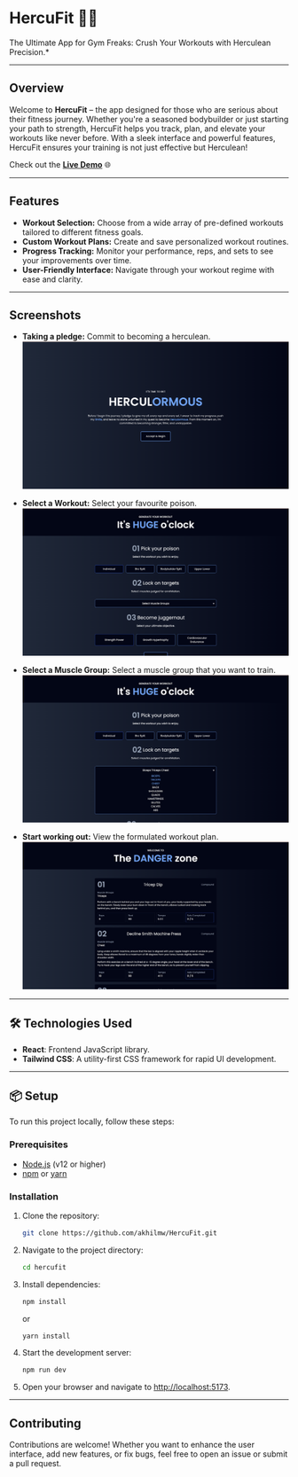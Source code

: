 # **HercuFit** 🏋️‍♂️

The Ultimate App for Gym Freaks: Crush Your Workouts with Herculean Precision.*

---

## **Overview**

Welcome to **HercuFit** – the app designed for those who are serious about their fitness journey. Whether you're a seasoned bodybuilder or just starting your path to strength, HercuFit helps you track, plan, and elevate your workouts like never before. With a sleek interface and powerful features, HercuFit ensures your training is not just effective but Herculean!

Check out the [**Live Demo**](https://hercufit.netlify.app/) 🌐

---

## **Features**

- **Workout Selection:** Choose from a wide array of pre-defined workouts tailored to different fitness goals.
- **Custom Workout Plans:** Create and save personalized workout routines.
- **Progress Tracking:** Monitor your performance, reps, and sets to see your improvements over time.
- **User-Friendly Interface:** Navigate through your workout regime with ease and clarity.

---

## Screenshots

- **Taking a pledge:** Commit to becoming a herculean.
  ![Add Tasks](/landing.png)

- **Select a Workout:** Select your favourite poison.
  ![Add Tasks](/selectWorkout.png)

- **Select a Muscle Group:** Select a muscle group that you want to train.
  ![Add Tasks](/muscleGroup.png)

- **Start working out:** View the formulated workout plan.
  ![Add Tasks](/Workouts.png)

  
---



## 🛠️ Technologies Used

- **React**: Frontend JavaScript library.
- **Tailwind CSS**: A utility-first CSS framework for rapid UI development.

---

## 📦 Setup

To run this project locally, follow these steps:

### Prerequisites

- [Node.js](https://nodejs.org/) (v12 or higher)
- [npm](https://www.npmjs.com/) or [yarn](https://yarnpkg.com/)

### Installation

1. Clone the repository:

    ```bash
    git clone https://github.com/akhilmw/HercuFit.git
    ```

2. Navigate to the project directory:

    ```bash
    cd hercufit
    ```

3. Install dependencies:

    ```bash
    npm install
    ```

    or

    ```bash
    yarn install
    ```

4. Start the development server:

    ```bash
    npm run dev
    ```

5. Open your browser and navigate to [http://localhost:5173](http://localhost:5173).

---


## Contributing

Contributions are welcome! Whether you want to enhance the user interface, add new features, or fix bugs, feel free to open an issue or submit a pull request.


